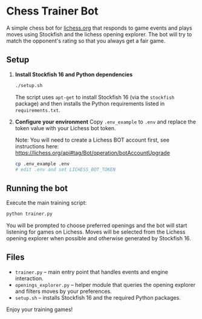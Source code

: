 # Chess Trainer Bot

A simple chess bot for [lichess.org](https://lichess.org) that responds to game events and plays moves using Stockfish and the lichess opening explorer. The bot will try to match the opponent's rating so that you always get a fair game.

## Setup

1. **Install Stockfish 16 and Python dependencies**
   ```bash
   ./setup.sh
   ```
   The script uses `apt-get` to install Stockfish 16 (via the `stockfish` package) and then installs the Python requirements listed in `requirements.txt`.

2. **Configure your environment**
   Copy `.env_example` to `.env` and replace the token value with your Lichess bot token.
   
   Note: You will need to create a Lichess BOT account first, see instructions here: https://lichess.org/api#tag/Bot/operation/botAccountUpgrade
   ```bash
   cp .env_example .env
   # edit .env and set LICHESS_BOT_TOKEN
   ```
## Running the bot

Execute the main training script:

```bash
python trainer.py
```

You will be prompted to choose preferred openings and the bot will start listening for games on Lichess. Moves will be selected from the Lichess opening explorer when possible and otherwise generated by Stockfish 16.

## Files

- `trainer.py` – main entry point that handles events and engine interaction.
- `openings_explorer.py` – helper module that queries the opening explorer and filters moves by your preferences.
- `setup.sh` – installs Stockfish 16 and the required Python packages.

Enjoy your training games!
